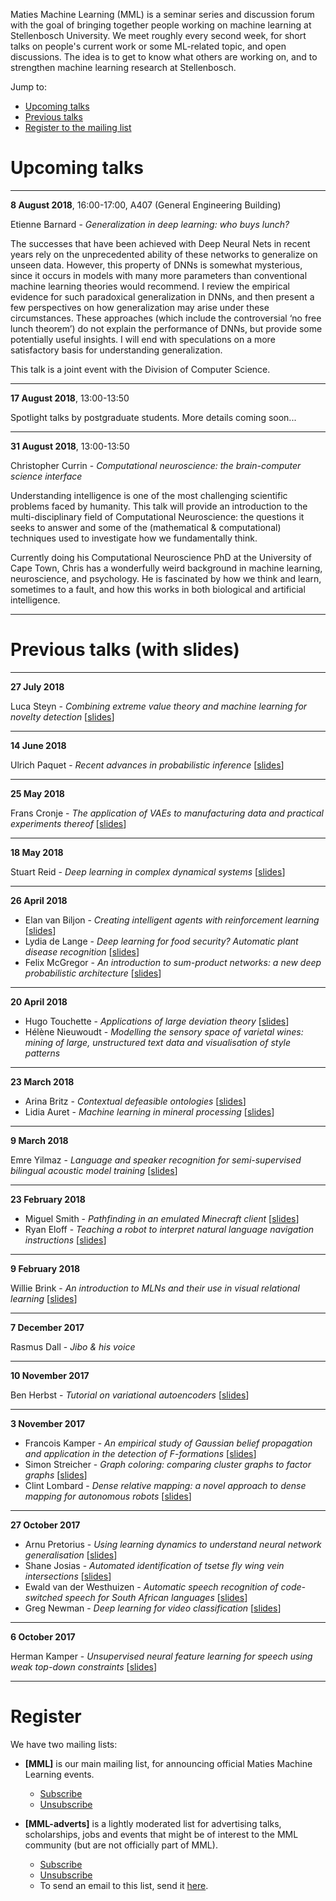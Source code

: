 Maties Machine Learning (MML) is a seminar series and discussion forum with the goal of bringing together people working on machine learning at Stellenbosch University. We meet roughly every second week, for short talks on people's current work or some ML-related topic, and open discussions. The idea is to get to know what others are working on, and to strengthen machine learning research at Stellenbosch.

Jump to:

- [Upcoming talks](#upcoming-talks)
- [Previous talks](#previous-talks-with-slides)
- [Register to the mailing list](#register)


# Upcoming talks

* * *

**8 August 2018**, 16:00-17:00, A407 (General Engineering Building)

Etienne Barnard - _Generalization in deep learning: who buys lunch?_

The successes that have been achieved with Deep Neural Nets in recent years rely on the unprecedented ability of these networks to generalize on unseen data. However, this property of DNNs is somewhat mysterious, since it occurs in models with many more parameters than conventional machine learning theories would recommend. I review the empirical evidence for such paradoxical generalization in DNNs, and then present a few perspectives on how generalization may arise under these circumstances. These approaches (which include the controversial ‘no free lunch theorem’) do not explain the performance of DNNs, but provide some potentially useful insights. I will end with speculations on a more satisfactory basis for understanding generalization.

This talk is a joint event with the Division of Computer Science.

* * *

**17 August 2018**, 13:00-13:50

Spotlight talks by postgraduate students. More details coming soon...

* * *

**31 August 2018**, 13:00-13:50

Christopher Currin - _Computational neuroscience: the brain-computer science interface_

Understanding intelligence is one of the most challenging scientific problems faced by humanity. This talk will provide an introduction to the multi-disciplinary field of Computational Neuroscience: the questions it seeks to answer and some of the (mathematical & computational) techniques used to investigate how we fundamentally think. 

Currently doing his Computational Neuroscience PhD at the University of Cape Town, Chris has a wonderfully weird background in machine learning, neuroscience, and psychology. He is fascinated by how we think and learn, sometimes to a fault, and how this works in both biological and artificial intelligence.

* * *

# Previous talks (with slides)

* * *

**27 July 2018**

Luca Steyn - _Combining extreme value theory and machine learning for novelty detection_ [[slides](slides/2018-07-27_steyn.pdf)]

* * *

**14 June 2018**

Ulrich Paquet - _Recent advances in probabilistic inference_ [[slides](http://www2.compute.dtu.dk/~tobo/trends-in-ai2/ulrich.pdf)]

* * *

**25 May 2018**

Frans Cronje - _The application of VAEs to manufacturing data and practical experiments thereof_ [[slides](slides/2018-05-25_cronje.pdf)]

* * *

**18 May 2018**

Stuart Reid - _Deep learning in complex dynamical systems_ [[slides](slides/2018-05-18_reid.pdf)]

* * *

**26 April 2018**

- Elan van Biljon - _Creating intelligent agents with reinforcement learning_ [[slides](slides/2018-04-26_vanbiljon.pdf)]
- Lydia de Lange - _Deep learning for food security? Automatic plant disease recognition_ [[slides](slides/2018-04-26_delange.pdf)]
- Felix McGregor - _An introduction to sum-product networks: a new deep probabilistic architecture_ [[slides](slides/2018-04-26_mcgregor.pdf)]

* * *

**20 April 2018**

- Hugo Touchette - _Applications of large deviation theory_ [[slides](slides/2018-04-20_touchette.pdf)]
- Hélène Nieuwoudt - _Modelling the sensory space of varietal wines: mining of large, unstructured text data and visualisation of style patterns_

* * *

**23 March 2018**

- Arina Britz - _Contextual defeasible ontologies_ [[slides](slides/2018-03-23_britz.pdf)]
- Lidia Auret - _Machine learning in mineral processing_ [[slides](slides/2018-03-23_auret.pdf)]

* * *

**9 March 2018**

Emre Yilmaz - _Language and speaker recognition for semi-supervised bilingual acoustic model training_ [[slides](slides/2018-03-09_yilmaz.pptx)]

* * *

**23 February 2018**

- Miguel Smith - _Pathfinding in an emulated Minecraft client_ [[slides](slides/2018-02-23_smith.pdf)]
- Ryan Eloff - _Teaching a robot  to interpret natural language navigation instructions_ [[slides](slides/2018-02-23_eloff.pdf)]

* * *

**9 February 2018**

Willie Brink - _An introduction to MLNs and their use in visual relational learning_ [[slides](slides/2018-02-09_brink.pdf)]

* * *

**7 December 2017**

Rasmus Dall - _Jibo & his voice_

* * *

**10 November 2017**

Ben Herbst - _Tutorial on variational autoencoders_ [[slides](slides/2017-11-10_herbst.pdf)]

* * *

**3 November 2017**

- Francois Kamper - _An empirical study of Gaussian belief propagation and application in the detection of F-formations_ [[slides](slides/2017-11-03_kamper.pdf)]
- Simon Streicher - _Graph coloring: comparing cluster graphs to factor graphs_ [[slides](slides/2017-11-03_streicher.pdf)]
- Clint Lombard - _Dense relative mapping: a novel approach to dense mapping for autonomous robots_ [[slides](slides/2017-11-03_lombard.pdf)]

* * *

**27 October 2017**

- Arnu Pretorius - _Using learning dynamics to understand neural network generalisation_ [[slides](slides/2017-10-27_pretorius.pdf)]
- Shane Josias - _Automated identification of tsetse fly wing vein intersections_ [[slides](slides/2017-10-27_josias.pdf)]
- Ewald van der Westhuizen - _Automatic speech recognition of code-switched speech for South African languages_ [[slides](slides/2017-10-27_vanderwesthuizen.pptx)]
- Greg Newman - _Deep learning for video classification_ [[slides](slides/2017-10-27_newman.pdf)]

* * *

**6 October 2017**

Herman Kamper - _Unsupervised neural feature learning for speech using weak top-down constraints_ [[slides](slides/2017-10-06_kamper.pdf)]

* * *

# Register

We have two mailing lists:

- **[MML]** is our main mailing list, for announcing official Maties Machine Learning events.

    - [Subscribe](https://sympa.sun.ac.za/sympa/subscribe/mml)
    - [Unsubscribe](https://sympa.sun.ac.za/sympa/signoff/mml)

- **[MML-adverts]** is a lightly moderated list for advertising talks, scholarships, jobs and events that might be of interest to the MML community (but are not officially part of MML).

    - [Subscribe](https://sympa.sun.ac.za/sympa/subscribe/mml-adverts)
    - [Unsubscribe](https://sympa.sun.ac.za/sympa/signoff/mml-adverts)
    - To send an email to this list, send it <a href="mailto:mml-adverts [at] sympa [dot] sun [dot] ac [dot] za">here</a>.


